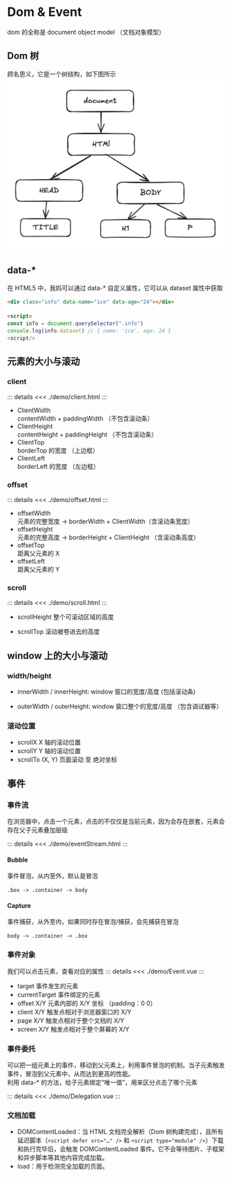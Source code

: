 # Dom & Event

<script setup>
import Event from './demo/Event.vue'
import Delegation from './demo/Delegation.vue'

</script>

dom 的全称是 document object model （文档对象模型）

## Dom 树

顾名思义，它是一个树结构，如下图所示
![alt text](../../images/dom.png)

## data-\*

在 HTML5 中，我妈可以通过 data-\* 自定义属性，它可以从 dataset 属性中获取

```html
<div class="info" data-name="ice" data-age="24"></div>

<script>
const info = document.querySelector(".info")
console.log(info.dataset) // { name: 'ice', age: 24 }
<script/>
```

## 元素的大小与滚动

### client

::: details
<<< ./demo/client.html
:::

- ClientWidth  
   contentWidth + paddingWidth （不包含滚动条）
- ClientHeight  
   contentHeight + paddingHeight （不包含滚动条）
- ClientTop  
   borderTop 的宽度 （上边框）
- ClientLeft  
   borderLeft 的宽度 （左边框）

### offset

::: details
<<< ./demo/offset.html
:::

- offsetWidth  
  元素的完整宽度 -> borderWidth + ClientWidth（含滚动条宽度）
- offsetHeight  
  元素的完整高度 -> borderHeight + ClientHeight （含滚动条高度）
- offsetTop  
  距离父元素的 X
- offsetLeft  
  距离父元素的 Y

### scroll

::: details
<<< ./demo/scroll.html
:::

- scrollHeight 整个可滚动区域的高度

- scrollTop 滚动被卷进去的高度

## window 上的大小与滚动

### width/height

- innerWidth / innerHeight: window 窗口的宽度/高度 (包括滚动条)

- outerWidth / outerHeight: window 窗口整个的宽度/高度 （包含调试器等）

### 滚动位置

- scrollX X 轴的滚动位置
- scrollY Y 轴的滚动位置
- scrollTo (X, Y) 页面滚动 至 绝对坐标

## 事件

### 事件流

在浏览器中，点击一个元素，点击的不仅仅是当前元素，因为会存在嵌套，元素会存在父子元素叠加层级

::: details
<<< ./demo/eventStream.html
:::

#### Bubble

事件冒泡，从内至外，默认是冒泡

`.box -> .container -> body`

#### Capture

事件捕获，从外至内，如果同时存在冒泡/捕获，会先捕获在冒泡

`body -> .container -> .box`

### 事件对象

我们可以点击元素，查看对应的属性
::: details
<<< ./demo/Event.vue
:::

<Event />

- target 事件发生的元素
- currentTarget 事件绑定的元素
- offset X/Y 元素内部的 X/Y 坐标 （padding：0 0）
- client X/Y 触发点相对于浏览器窗口的 X/Y
- page X/Y 触发点相对于整个文档的 X/Y
- screen X/Y 触发点相对于整个屏幕的 X/Y

### 事件委托

可以把一组元素上的事件，移动到父元素上，利用事件冒泡的机制。当子元素触发事件，冒泡到父元素中，从而达到更高的性能。  
利用 data-\* 的方法，给子元素绑定“唯一值”，用来区分点击了哪个元素

::: details
<<< ./demo/Delegation.vue
:::

<Delegation />

### 文档加载

- DOMContentLoaded：当 HTML 文档完全解析（Dom 树构建完成），且所有延迟脚本（`<script defer src="…" />` 和 `<script type="module" />`）下载和执行完毕后，会触发 DOMContentLoaded 事件。它不会等待图片、子框架和异步脚本等其他内容完成加载。
- load：用于检测完全加载的页面。
